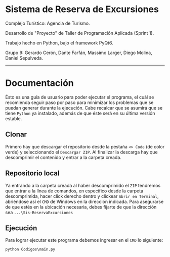 # Sistema de Reserva de Excursiones
Complejo Turístico: Agencia de Turismo.

Desarrollo de "Proyecto" de Taller de Programación Aplicada (Sprint 1).

Trabajo hecho en Python, bajo el framework PyQt6.

Grupo 9: Gerardo Cerón, Dante Farfán, Massimo Larger, Diego Molina, Daniel Sepulveda.

---

# **Documentación**

Ésto es una guía de usuario para poder ejecutar el programa, el cuál se recomienda seguir paso por paso para minimizar los problemas que se puedan generar durante la ejecución. Cabe recalcar que se asumirá que se tiene `Python` ya instalado, además de que éste será en su última versión estable.

## **Clonar**

Primero hay que descargar el repositorio desde la pestaña `<> Code` (de color verde) y seleccionando el `Descargar ZIP`. Al finalizar la descarga hay que descomprimir el contenido y entrar a la carpeta creada.

## **Repositorio local**

Ya entrando a la carpeta creada al haber descomprimido el `ZIP` tendremos que entrar a la línea de comandos, en específico desde la carpeta descomprimida, hacer click derecho dentro y clickear `Abrir en Terminal`, abriéndose así el `CMD` de Windows en la dirección indicada. Para asegurarse de que estés en la ubicación necesaria, debes fijarte de que la dirección sea `...\Sis-ReservaExcursiones`

## **Ejecución**

Para lograr ejecutar este programa debemos ingresar en el `CMD` lo siguiente:

`python Codigos\main.py`
